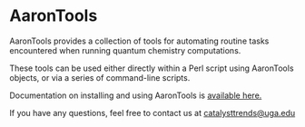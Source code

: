 # AaronTools
AaronTools provides a collection of tools for automating routine tasks encountered when running quantum chemistry computations.

These tools can be used either directly within a Perl script using AaronTools objects, or via a series of command-line scripts. 

Documentation on installing and using AaronTools is <a href="https://github.com/QChASM/AaronTools/wiki">available here.</a>

If you have any questions, feel free to contact us at catalysttrends@uga.edu
